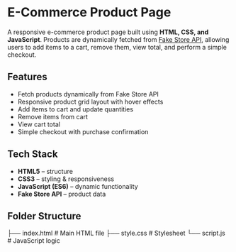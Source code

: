 # E-Commerce Product Page

A responsive e-commerce product page built using **HTML, CSS, and JavaScript**. Products are dynamically fetched from [Fake Store API](https://fakestoreapi.com/), allowing users to add items to a cart, remove them, view total, and perform a simple checkout.

## Features
- Fetch products dynamically from Fake Store API
- Responsive product grid layout with hover effects
- Add items to cart and update quantities
- Remove items from cart
- View cart total
- Simple checkout with purchase confirmation

## Tech Stack
- **HTML5** – structure
- **CSS3** – styling & responsiveness
- **JavaScript (ES6)** – dynamic functionality
- **Fake Store API** – product data

## Folder Structure
├── index.html # Main HTML file
├── style.css # Stylesheet
└── script.js # JavaScript logic
